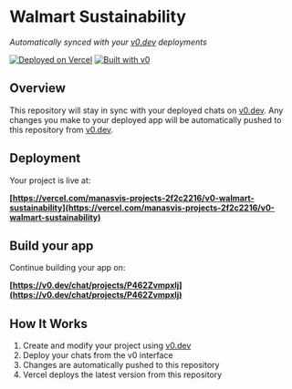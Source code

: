 # Walmart Sustainability

*Automatically synced with your [v0.dev](https://v0.dev) deployments*

[![Deployed on Vercel](https://img.shields.io/badge/Deployed%20on-Vercel-black?style=for-the-badge&logo=vercel)](https://vercel.com/manasvis-projects-2f2c2216/v0-walmart-sustainability)
[![Built with v0](https://img.shields.io/badge/Built%20with-v0.dev-black?style=for-the-badge)](https://v0.dev/chat/projects/P462ZvmpxIj)

## Overview

This repository will stay in sync with your deployed chats on [v0.dev](https://v0.dev).
Any changes you make to your deployed app will be automatically pushed to this repository from [v0.dev](https://v0.dev).

## Deployment

Your project is live at:

**[https://vercel.com/manasvis-projects-2f2c2216/v0-walmart-sustainability](https://vercel.com/manasvis-projects-2f2c2216/v0-walmart-sustainability)**

## Build your app

Continue building your app on:

**[https://v0.dev/chat/projects/P462ZvmpxIj](https://v0.dev/chat/projects/P462ZvmpxIj)**

## How It Works

1. Create and modify your project using [v0.dev](https://v0.dev)
2. Deploy your chats from the v0 interface
3. Changes are automatically pushed to this repository
4. Vercel deploys the latest version from this repository
